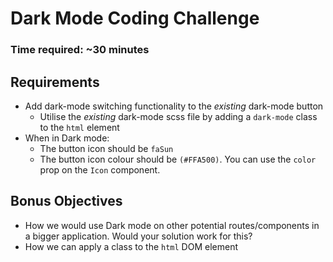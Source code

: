 # Dark Mode Coding Challenge

### Time required: ~30 minutes

## Requirements
- Add dark-mode switching functionality to the *existing* dark-mode button
  - Utilise the *existing* dark-mode scss file by adding a `dark-mode` class to the `html` element
- When in Dark mode:
  - The button icon should be `faSun`
  - The button icon colour should be `(#FFA500)`. You can use the `color` prop on the `Icon` component.

## Bonus Objectives
- How we would use Dark mode on other potential routes/components in a bigger application. Would your solution work for this?
- How we can apply a class to the `html` DOM element